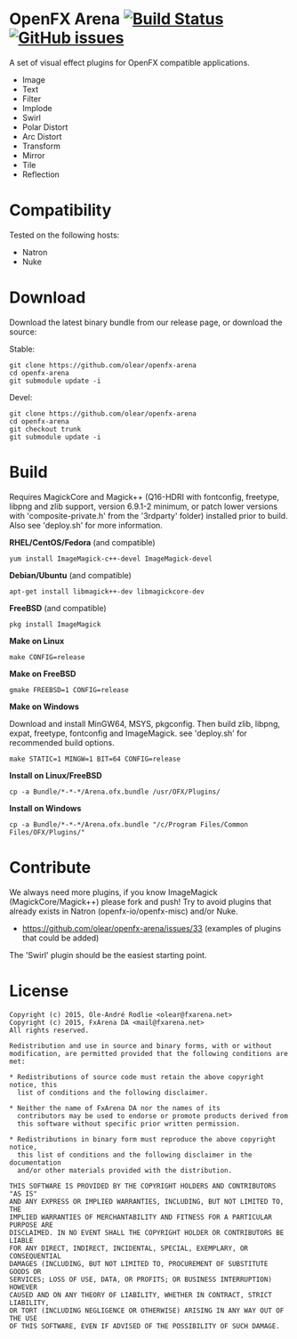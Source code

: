 OpenFX Arena [![Build Status](https://travis-ci.org/olear/openfx-arena.svg)](https://travis-ci.org/olear/openfx-arena) [![GitHub issues](https://img.shields.io/github/issues/olear/openfx-arena.svg)](https://github.com/olear/openfx-arena/issues)
============

A set of visual effect plugins for OpenFX compatible applications.

 * Image
  * Text
 * Filter
  * Implode
  * Swirl
  * Polar Distort
  * Arc Distort
 * Transform
  * Mirror
  * Tile
  * Reflection

Compatibility
=============

Tested on the following hosts:

 * Natron
 * Nuke

Download
========

Download the latest binary bundle from our release page, or download the source:

Stable:

```
git clone https://github.com/olear/openfx-arena
cd openfx-arena
git submodule update -i
```

Devel:

```
git clone https://github.com/olear/openfx-arena
cd openfx-arena
git checkout trunk
git submodule update -i
```

Build
=====

Requires MagickCore and Magick++ (Q16-HDRI with fontconfig, freetype, libpng and zlib support, version 6.9.1-2 minimum, or patch lower versions with 'composite-private.h' from the '3rdparty' folder) installed prior to build. Also see 'deploy.sh' for more information.

**RHEL/CentOS/Fedora** (and compatible)
```
yum install ImageMagick-c++-devel ImageMagick-devel
```

**Debian/Ubuntu** (and compatible)
```
apt-get install libmagick++-dev libmagickcore-dev 
```

**FreeBSD** (and compatible)
```
pkg install ImageMagick
```

**Make on Linux**
```
make CONFIG=release
```

**Make on FreeBSD**
```
gmake FREEBSD=1 CONFIG=release
```

**Make on Windows**

Download and install MinGW64, MSYS, pkgconfig. Then build zlib, libpng, expat, freetype, fontconfig and ImageMagick. see 'deploy.sh' for recommended build options.

```
make STATIC=1 MINGW=1 BIT=64 CONFIG=release
```

**Install on Linux/FreeBSD**
```
cp -a Bundle/*-*-*/Arena.ofx.bundle /usr/OFX/Plugins/
```

**Install on Windows**
```
cp -a Bundle/*-*-*/Arena.ofx.bundle "/c/Program Files/Common Files/OFX/Plugins/"
```

Contribute
==========

We always need more plugins, if you know ImageMagick (MagickCore/Magick++) please fork and push! Try to avoid plugins that already exists in Natron (openfx-io/openfx-misc) and/or Nuke.

 * https://github.com/olear/openfx-arena/issues/33 (examples of plugins that could be added)

The 'Swirl' plugin should be the easiest starting point.

License
=======
```
Copyright (c) 2015, Ole-André Rodlie <olear@fxarena.net>
Copyright (c) 2015, FxArena DA <mail@fxarena.net>
All rights reserved.

Redistribution and use in source and binary forms, with or without
modification, are permitted provided that the following conditions are met:

* Redistributions of source code must retain the above copyright notice, this
  list of conditions and the following disclaimer.

* Neither the name of FxArena DA nor the names of its
  contributors may be used to endorse or promote products derived from
  this software without specific prior written permission.

* Redistributions in binary form must reproduce the above copyright notice,
  this list of conditions and the following disclaimer in the documentation
  and/or other materials provided with the distribution.

THIS SOFTWARE IS PROVIDED BY THE COPYRIGHT HOLDERS AND CONTRIBUTORS "AS IS"
AND ANY EXPRESS OR IMPLIED WARRANTIES, INCLUDING, BUT NOT LIMITED TO, THE
IMPLIED WARRANTIES OF MERCHANTABILITY AND FITNESS FOR A PARTICULAR PURPOSE ARE
DISCLAIMED. IN NO EVENT SHALL THE COPYRIGHT HOLDER OR CONTRIBUTORS BE LIABLE
FOR ANY DIRECT, INDIRECT, INCIDENTAL, SPECIAL, EXEMPLARY, OR CONSEQUENTIAL
DAMAGES (INCLUDING, BUT NOT LIMITED TO, PROCUREMENT OF SUBSTITUTE GOODS OR
SERVICES; LOSS OF USE, DATA, OR PROFITS; OR BUSINESS INTERRUPTION) HOWEVER
CAUSED AND ON ANY THEORY OF LIABILITY, WHETHER IN CONTRACT, STRICT LIABILITY,
OR TORT (INCLUDING NEGLIGENCE OR OTHERWISE) ARISING IN ANY WAY OUT OF THE USE
OF THIS SOFTWARE, EVEN IF ADVISED OF THE POSSIBILITY OF SUCH DAMAGE.
```
